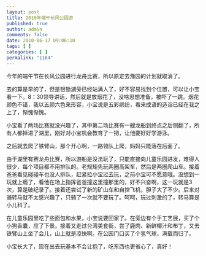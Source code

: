 ```yaml
---
layout: post
title: 2010年端午长风公园游
published: true
author: admin
comments: false
date: 2010-06-17 09:06:10
tags: [ ]
categories: [ ]
permalink: "1164"
---
```

今年的端午节在长风公园进行龙舟比赛，所以原定去豫园的计划就取消了。


  


去的算是早的了，但是银锄湖旁已经站满人了，好不容易找到个位置，可以让小宝看一下。8：30领导讲话，然后就是放烟花了，没啥思想准备，被吓了一跳。烟花颜色不错，我以五颜六色来形容，小宝说是五彩缤纷，看来成语的造诣已经在我之上了，惭愧惭愧。


  


小宝看了两场比赛就没兴趣了，其中第二场比赛有一艘龙船到终点之后侧翻了，所有人都掉进了湖里，刚好对小宝机会教育了一把，让他要好好学游泳。


  


之后就去爬了铁臂山，那个开心啊，一路领队上爬，妈妈只能落在后面了。


  


由于湖里有赛龙舟比赛，所以游船是没法玩了，只能直接向儿童乐园进发，难得人很少，每个项目都不用排队的。老规矩先玩两圈高架车，然后是两圈爬山车。接着爸爸看见碰碰车也没人排队，赶紧拉小宝过去玩，之前小宝可不愿意哦。没想到一玩就上瘾了，看他在场上指挥爸爸撞这里撞那里的，好不兴奋啊，这一玩就是3次，算是破纪录了。接着还尝试了新的矿山车和自控飞机，胆子大了不少。后来对骑转马就不太感兴趣了，只骑了一次就不要玩了。呵呵，玩过刺激的了，转马算是小儿科了。


  


在儿童乐园里吃了些面包和水果，小宝说要回家了。在旁边有个手工艺展，买了个小狗香囊，应了下景。接着又走过台湾美食街，尝了鹿肉、新鲜椰汁和布丁，又去铁臂山上坐了会儿，山上就是凉快啊。在公园门口买了个氢气球，满载而归了。


  


小宝长大了，现在出去玩基本不会让抱了，吃东西也更省心了，真好！